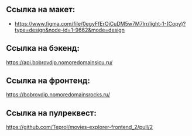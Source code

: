 ## Ссылка на макет:
* https://www.figma.com/file/0egyFfErOjCuDM5w7M7lrr/light-1-(Copy)?type=design&node-id=1-9662&mode=design
## Ссылка на бэкенд:
https://api.bobrovdip.nomoredomainsicu.ru/
## Ссылка на фронтенд:
https://bobrovdip.nomoredomainsrocks.ru/
## Ссылка на пулреквест:
https://github.com/Teprol/movies-explorer-frontend_2/pull/2
